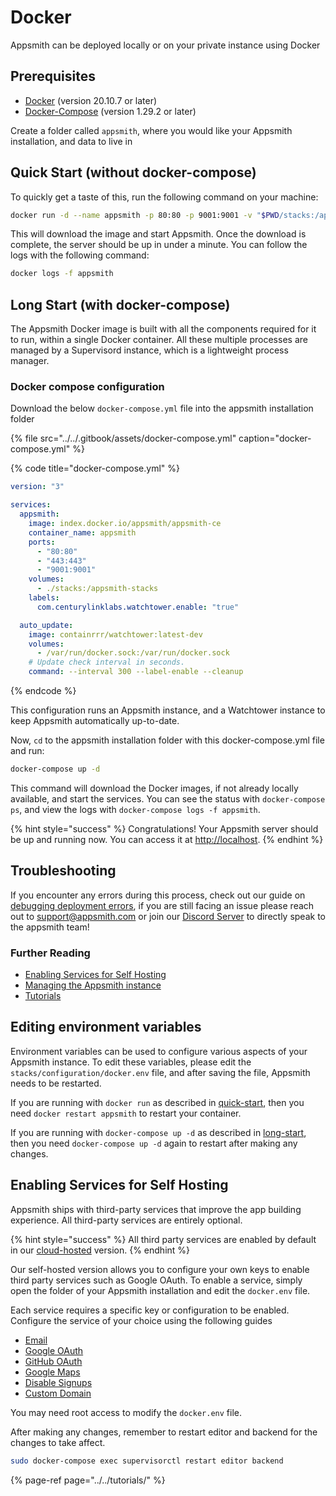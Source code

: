 # Docker

Appsmith can be deployed locally or on your private instance using Docker

## Prerequisites

* [Docker](https://docs.docker.com/get-docker/) \(version 20.10.7 or later\)
* [Docker-Compose](https://docs.docker.com/compose/install/) \(version 1.29.2 or later\)

Create a folder called `appsmith`, where you would like your Appsmith installation, and data to live in

## Quick Start \(without docker-compose\)

To quickly get a taste of this, run the following command on your machine:

```bash
docker run -d --name appsmith -p 80:80 -p 9001:9001 -v "$PWD/stacks:/appsmith-stacks" appsmith/appsmith-ce
```

This will download the image and start Appsmith. Once the download is complete, the server should be up in under a minute. You can follow the logs with the following command:

```bash
docker logs -f appsmith
```

## Long Start \(with docker-compose\)

The Appsmith Docker image is built with all the components required for it to run, within a single Docker container. All these multiple processes are managed by a Supervisord instance, which is a lightweight process manager.

### Docker compose configuration

Download the below `docker-compose.yml` file into the appsmith installation folder

{% file src="../../.gitbook/assets/docker-compose.yml" caption="docker-compose.yml" %}

{% code title="docker-compose.yml" %}
```yaml
version: "3"

services:
  appsmith:
    image: index.docker.io/appsmith/appsmith-ce
    container_name: appsmith
    ports:
      - "80:80"
      - "443:443"
      - "9001:9001"
    volumes:
      - ./stacks:/appsmith-stacks
    labels:
      com.centurylinklabs.watchtower.enable: "true"

  auto_update:
    image: containrrr/watchtower:latest-dev
    volumes:
      - /var/run/docker.sock:/var/run/docker.sock
    # Update check interval in seconds.
    command: --interval 300 --label-enable --cleanup
```
{% endcode %}

This configuration runs an Appsmith instance, and a Watchtower instance to keep Appsmith automatically up-to-date.

Now, `cd` to the appsmith installation folder with this docker-compose.yml file and run:

```bash
docker-compose up -d
```

This command will download the Docker images, if not already locally available, and start the services. You can see the status with `docker-compose ps`, and view the logs with `docker-compose logs -f appsmith`.

{% hint style="success" %}
Congratulations! Your Appsmith server should be up and running now. You can access it at [http://localhost](http://localhost).
{% endhint %}

## Troubleshooting

If you encounter any errors during this process, check out our guide on [debugging deployment errors](../../troubleshooting-guide/deployment-errors.md), if you are still facing an issue please reach out to [support@appsmith.com](mailto:support@appsmith.com) or join our [Discord Server](https://discord.com/invite/rBTTVJp) to directly speak to the appsmith team!

### Further Reading

* [Enabling Services for Self Hosting](./#enabling-services-for-self-hosting)
* [Managing the Appsmith instance](instance-management.md)
* [Tutorials](../../tutorials/)

## Editing environment variables

Environment variables can be used to configure various aspects of your Appsmith instance. To edit these variables, please edit the `stacks/configuration/docker.env` file, and after saving the file, Appsmith needs to be restarted.

If you are running with `docker run` as described in [quick-start](./#quick-start-without-docker-compose), then you need `docker restart appsmith` to restart your container.

If you are running with `docker-compose up -d` as described in [long-start](./#long-start-with-docker-compose), then you need `docker-compose up -d` again to restart after making any changes.

## Enabling Services for Self Hosting

Appsmith ships with third-party services that improve the app building experience. All third-party services are entirely optional.

{% hint style="success" %}
All third party services are enabled by default in our [cloud-hosted](https://app.appsmith.com) version.
{% endhint %}

Our self-hosted version allows you to configure your own keys to enable third party services such as Google OAuth. To enable a service, simply open the folder of your Appsmith installation and edit the `docker.env` file.

Each service requires a specific key or configuration to be enabled. Configure the service of your choice using the following guides

* [Email](email/)
* [Google OAuth](google-login.md)
* [GitHub OAuth](github-login.md)
* [Google Maps](google-maps.md)
* [Disable Signups](disable-user-signup.md)
* [Custom Domain](custom-domain.md)

You may need root access to modify the `docker.env` file.

After making any changes, remember to restart editor and backend for the changes to take affect.

```bash
sudo docker-compose exec supervisorctl restart editor backend
```

{% page-ref page="../../tutorials/" %}

